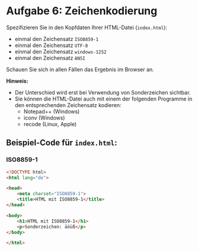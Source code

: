 # Aufgabe 6: Zeichenkodierung

Spezifizieren Sie in den Kopfdaten Ihrer HTML-Datei (`index.html`):
- einmal den Zeichensatz `ISO8859-1`
- einmal den Zeichensatz `UTF-8`
- einmal den Zeichensatz `windows-1252`
- einmal den Zeichensatz `ANSI`

Schauen Sie sich in allen Fällen das Ergebnis im Browser an.

**Hinweis:**
- Der Unterschied wird erst bei Verwendung von Sonderzeichen sichtbar.
- Sie können die HTML-Datei auch mit einem der folgenden Programme in den entsprechenden Zeichensatz kodieren:
  - Notepad++ (Windows)
  - iconv (Windows)
  - recode (Linux, Apple)

## Beispiel-Code für `index.html`:

### ISO8859-1
```html
<!DOCTYPE html>
<html lang="de">

<head>
    <meta charset="ISO8859-1">
    <title>HTML mit ISO8859-1</title>
</head>

<body>
    <h1>HTML mit ISO8859-1</h1>
    <p>Sonderzeichen: äöüß</p>
</body>

</html>
